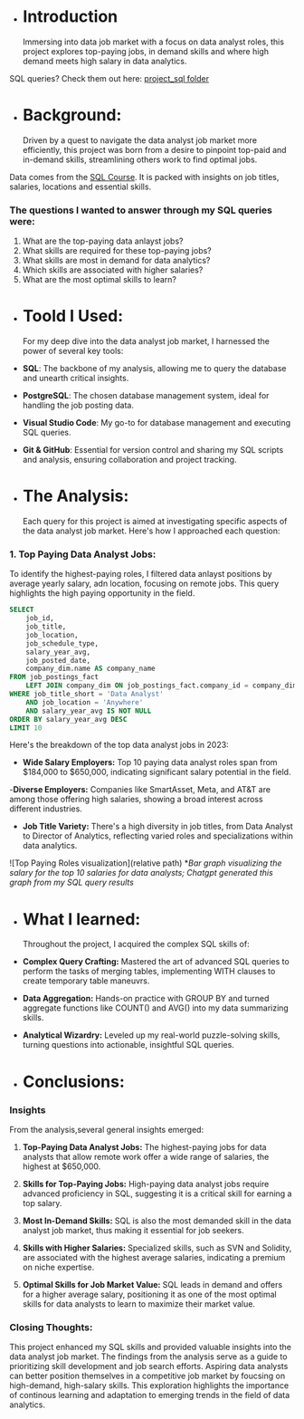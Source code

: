 - # Introduction
  Immersing into data job market with a focus on data analyst roles, this project explores top-paying jobs, in demand skills and where high demand meets high salary in data analytics.

SQL queries? Check them out here: [project_sql folder](/project_sql/)

- # Background:
  Driven by a quest to navigate the data analyst job market more efficiently, this project was born from a desire to pinpoint top-paid and in-demand skills, streamlining others work to find optimal jobs.

Data comes from the [SQL Course](https://lukebarousse.com\sql). It is packed with insights on job titles, salaries, locations and essential skills.

### The questions I wanted to answer through my SQL queries were:

1. What are the top-paying data anlayst jobs?
2. What skills are required for these top-paying jobs?
3. What skills are most in demand for data analytics?
4. Which skills are associated with higher salaries?
5. What are the most optimal skills to learn?

- # Toold I Used:
  For my deep dive into the data analyst job market, I harnessed the power of several key tools:
- **SQL**: The backbone of my analysis, allowing me to query the database and unearth critical insights.
- **PostgreSQL**: The chosen database management system, ideal for handling the job posting data.
- **Visual Studio Code**: My go-to for database management and executing SQL queries.
- **Git & GitHub**: Essential for version control and sharing my SQL scripts and analysis, ensuring collaboration and project tracking.

- # The Analysis:
  Each query for this project is aimed at investigating specific aspects of the data analyst job market. Here's how I approached each question:

### 1. Top Paying Data Analyst Jobs:

To identify the highest-paying roles, I filtered data anlayst positions by average yearly salary, adn location, focusing on remote jobs. This query highlights the high paying opportunity in the field.

```sql
SELECT
    job_id,
    job_title,
    job_location,
    job_schedule_type,
    salary_year_avg,
    job_posted_date,
    company_dim.name AS company_name
FROM job_postings_fact
    LEFT JOIN company_dim ON job_postings_fact.company_id = company_dim.company_id
WHERE job_title_short = 'Data Analyst'
    AND job_location = 'Anywhere'
    AND salary_year_avg IS NOT NULL
ORDER BY salary_year_avg DESC
LIMIT 10
```

Here's the breakdown of the top data analyst jobs in 2023:

- **Wide Salary Employers:** Top 10 paying data analyst roles span from $184,000 to $650,000, indicating significant salary potential in the field.

-**Diverse Employers:** Companies like SmartAsset, Meta, and AT&T are among those offering high salaries, showing a broad interest across different industries.

- **Job Title Variety:** There's a high diversity in job titles, from Data Analyst to Director of Analytics, reflecting varied roles and specializations within data analytics.

![Top Paying Roles visualization](relative path) \*_Bar graph visualizing the salary for the top 10 salaries for data analysts; Chatgpt generated this graph from my SQL query results_

- # What I learned:

  Throughout the project, I acquired the complex SQL skills of:

- **Complex Query Crafting:** Mastered the art of advanced SQL queries to perform the tasks of merging tables, implementing WITH clauses to create temporary table maneuvrs.

- **Data Aggregation:** Hands-on practice with GROUP BY and turned aggregate functions like COUNT() and AVG() into my data summarizing skills.

- **Analytical Wizardry:** Leveled up my real-world puzzle-solving skills, turning questions into actionable, insightful SQL queries.

- # Conclusions:

### Insights

From the analysis,several general insights emerged:

1. **Top-Paying Data Analyst Jobs:** The highest-paying jobs for data analysts that allow remote work offer a wide range of salaries, the highest at $650,000.

2. **Skills for Top-Paying Jobs:** High-paying data analyst jobs require advanced proficiency in SQL, suggesting it is a critical skill for earning a top salary.

3. **Most In-Demand Skills:** SQL is also the most demanded skill in the data analyst job market, thus making it essential for job seekers.

4. **Skills with Higher Salaries:** Specialized skills, such as SVN and Solidity, are associated with the highest average salaries, indicating a premium on niche expertise.

5. **Optimal Skills for Job Market Value:** SQL leads in demand and offers for a higher average salary, positioning it as one of the most optimal skills for data analysts to learn to maximize their market value.

### Closing Thoughts:

This project enhanced my SQL skills and provided valuable insights into the data analyst job market. The findings from the analysis serve as a guide to prioritizing skill development and job search efforts. Aspiring data analysts can better position themselves in a competitive job market by foucsing on high-demand, high-salary skills. This exploration highlights the importance of continous learning and adaptation to emerging trends in the field of data analytics.
